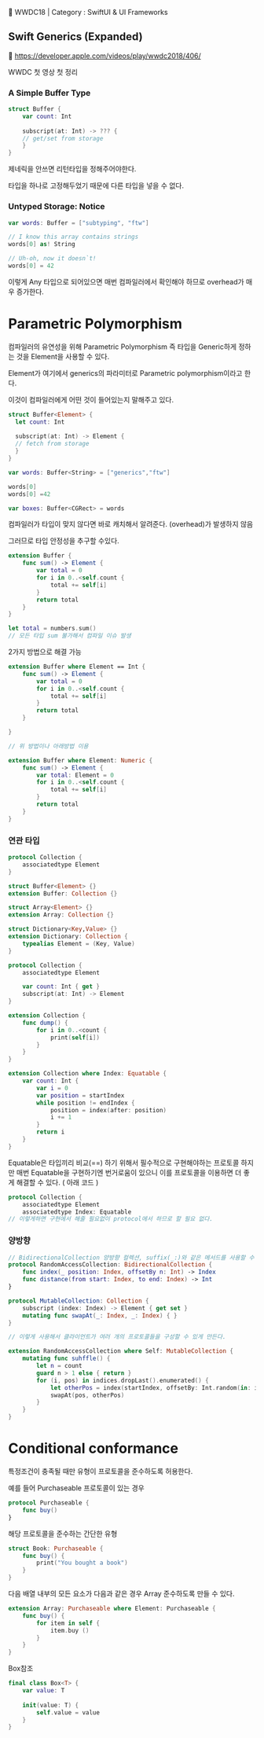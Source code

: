 

🍎 WWDC18 | Category : SwiftUI & UI Frameworks

Swift Generics (Expanded)
---
🔗 https://developer.apple.com/videos/play/wwdc2018/406/

WWDC 첫 영상 첫 정리


### A Simple Buffer Type


```swift
struct Buffer {
    var count: Int
    
    subscript(at: Int) -> ??? {
    // get/set from storage
    }
}

```
제네릭을 안쓰면 리턴타입을 정해주어야한다.

타입을 하나로 고정해두었기 때문에 다른 타입을 넣을 수 없다.

### Untyped Storage: Notice

```swift
var words: Buffer = ["subtyping", "ftw"]

// I know this array contains strings
words[0] as! String

// Uh-oh, now it doesn`t!
words[0] = 42
```
이렇게 Any 타입으로 되어있으면 매번 컴파일러에서 확인해야 하므로 overhead가 매우 증가한다.


# **Parametric Polymorphism**

컴파일러의 유연성을 위해 Parametric Polymorphism 즉 타입을 Generic하게 정하는 것을 Element을 사용할 수 있다.

Element가 여기에서 generics의 파라미터로 Parametric polymorphism이라고 한다.

이것이 컴파일러에게 어떤 것이 들어있는지 말해주고 있다.

```swift
struct Buffer<Element> {
  let count: Int
  
  subscript(at: Int) -> Element {
  // fetch from storage
  }
}

var words: Buffer<String> = ["generics","ftw"]

words[0]
words[0] =42

var boxes: Buffer<CGRect> = words
```
컴파일러가 타입이 맞지 않다면 바로 캐치해서 알려준다. (overhead)가 발생하지 않음

그러므로 타입 안정성을 추구할 수있다.

```swift
extension Buffer {
    func sum() -> Element {
        var total = 0
        for i in 0..<self.count {
            total += self[i]
        }
        return total
    }
}

let total = numbers.sum()
// 모든 타입 sum 불가해서 컴파일 이슈 발생
```

2가지 방법으로 해결 가능

```swift
extension Buffer where Element == Int {
    func sum() -> Element {
        var total = 0
        for i in 0..<self.count {
            total += self[i]
        }
        return total
    }

}

// 위 방법이나 아래방법 이용

extension Buffer where Element: Numeric {
    func sum() -> Element {
        var total: Element = 0
        for i in 0..<self.count {
            total += self[i]
        }
        return total
    }
}
```

### 연관 타입

```swift
protocol Collection {
    associatedtype Element
}

struct Buffer<Element> {}
extension Buffer: Collection {}

struct Array<Element> {}
extension Array: Collection {}

struct Dictionary<Key,Value> {}
extension Dictionary: Collection {
    typealias Element = (Key, Value)
}

protocol Collection {
    associatedtype Element

    var count: Int { get }
    subscript(at: Int) -> Element
}

extension Collection {
    func dump() {
        for i in 0..<count {
            print(self[i])
        }
    }
}

extension Collection where Index: Equatable {
    var count: Int {
        var i = 0
        var position = startIndex
        while position != endIndex {
            position = index(after: position)
            i += 1
        }
        return i
    }
}
```
Equatable은 타입끼리 비교(==) 하기 위해서 필수적으로 구현해야하는 프로토콜
하지만 매번 Equatable을 구현하기엔 번거로움이 있으니 이를 프로토콜을 이용하면 더 좋게 해결할 수 있다. ( 아래 코드 )

```swift
protocol Collection {
    associatedtype Element
    associatedtype Index: Equatable
// 이렇게하면 구현에서 해줄 필요없이 protocol에서 하므로 할 필요 없다.
```

### 양방향
```swift
// BidirectionalCollection 양방향 컬렉션, suffix(_:)와 같은 메서드를 사용할 수 있게 해줌
protocol RandomAccessCollection: BidirectionalCollection {
    func index(_ position: Index, offsetBy n: Int) -> Index
    func distance(from start: Index, to end: Index) -> Int
}

protocol MutableCollection: Collection {
    subscript (index: Index) -> Element { get set }
    mutating func swapAt(_: Index, _: Index) { }
}

// 이렇게 사용해서 클라이언트가 여러 개의 프로토콜들을 구성할 수 있게 만든다.

extension RandomAccessCollection where Self: MutableCollection {
    mutating func suhffle() {
        let n = count
        guard n > 1 else { return }
        for (i, pos) in indices.dropLast().enumerated() {
            let otherPos = index(startIndex, offsetBy: Int.random(in: i..<n))
            swapAt(pos, otherPos)
        }
    }
}
```

# Conditional conformance
특정조건이 충족될 때만 유형이 프로토콜을 준수하도록 허용한다.

예를 들어 Purchaseable 프로토콜이 있는 경우
```swift
protocol Purchaseable {
    func buy()
}
```
해당 프로토콜을 준수하는 간단한 유형
```swift
struct Book: Purchaseable {
    func buy() {
        print("You bought a book")
    }
}
```
다음 배열 내부의 모든 요소가 다음과 같은 경우 Array 준수하도록 만들 수 있다.
```swift
extension Array: Purchaseable where Element: Purchaseable {
    func buy() {
        for item in self {
            item.buy ()
        }
    }
}
```
Box참조
```swift
final class Box<T> {
    var value: T
    
    init(value: T) {
        self.value = value
    }
}
```



